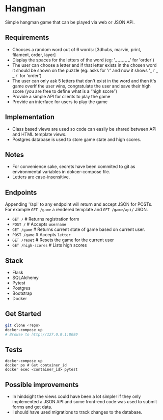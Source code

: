 # Hangman

Simple hangman game that can be played via web or JSON API.


## Requirements

* Chooses a random word out of 6 words: [3dhubs, marvin, print, filament, order, layer]
* Display the spaces for the letters of the word (eg: '_ _ _ _ _' for 'order')
* The user can choose a letter and if that letter exists in the chosen word it should be
shown on the puzzle (eg: asks for 'r' and now it shows '_ r _ _ r' for 'order')
* The user can only ask 5 letters that don't exist in the word and then it's game overIf the
user wins, congratulate the user and save their high score (you are free to define what is
a “high score”)
* Provide a simple API for clients to play the game
* Provide an interface for users to play the game


## Implementation
* Class based views are used so code can easily be shared between API and HTML template views.
* Postgres database is used to store game state and high scores.


## Notes
* For convenience sake, secrets have been commited to git as environmental variables in dokcer-compose file. 
* Letters are case-insensitive.

## Endpoints
Appending '/api' to any endpoint will return and accept JSON for POSTs. For example `GET /game` a rendered template and
`GET /game/api/` JSON. 


* `GET /`               # Returns registration form
* `POST /`              # Accepts `username` 
* `GET /game`           # Returns current state of game based on current user.  
* `POST /game`          # Accepts `letter`
* `GET /reset`          # Resets the game for the current user
* `GET /high-scores`    # Lists high scores


## Stack
* Flask
* SQLAlchemy
* Pytest
* Postgres
* Bootstrap
* Docker


## Get Started
```bash
git clone <repo>
docker-compose up
# Browse to http://127.0.0.1:8080
```


## Tests
```
docker-compose up
docker ps # Get container_id
docker exec <container_id> pytest
```


## Possible improvements
* In hindsight the views could have been a lot simpler if they only implemented a JSON API and some front-end code 
was used to submit forms and get data.
* I should have used migrations to track changes to the database.